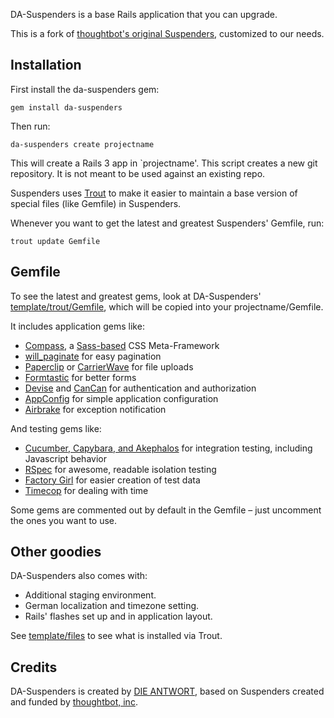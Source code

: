 DA-Suspenders is a base Rails application that you can upgrade.

This is a fork of [thoughtbot's original Suspenders](https://github.com/thoughtbot/suspenders/), customized to our needs.


## Installation

First install the da-suspenders gem:

    gem install da-suspenders

Then run:

    da-suspenders create projectname

This will create a Rails 3 app in `projectname'. This script creates a new git repository. It is not meant to be used against an existing repo.

Suspenders uses [Trout](https://github.com/thoughtbot/trout) to make it easier to maintain a base version of special files (like Gemfile) in Suspenders.

Whenever you want to get the latest and greatest Suspenders' Gemfile, run:

    trout update Gemfile


## Gemfile

To see the latest and greatest gems, look at DA-Suspenders'
[template/trout/Gemfile](https://github.com/die-antwort/da-suspenders/blob/master/template/trout/Gemfile), which will be copied into your projectname/Gemfile.

It includes application gems like:

* [Compass](https://github.com/chriseppstein/compass), a [Sass-based](http://sass-lang.com/) CSS Meta-Framework
* [will_paginate](https://github.com/mislav/will_paginate/wiki/) for easy pagination
* [Paperclip](https://github.com/thoughtbot/paperclip) or [CarrierWave](https://github.com/jnicklas/carrierwave) for file uploads
* [Formtastic](https://github.com/justinfrench/formtastic) for better forms
* [Devise](https://github.com/plataformatec/devise) and [CanCan](https://github.com/ryanb/cancan) for authentication and authorization
* [AppConfig](https://github.com/die-antwort/app_config) for simple application configuration
* [Airbrake](https://github.com/thoughtbot/airbrake) for exception notification

And testing gems like:

* [Cucumber, Capybara, and Akephalos](http://robots.thoughtbot.com/post/1658763359/thoughtbot-and-the-holy-grail) for integration testing, including Javascript behavior
* [RSpec](https://github.com/rspec/rspec) for awesome, readable isolation testing
* [Factory Girl](https://github.com/thoughtbot/factory_girl) for easier creation of test data
* [Timecop](https://github.com/jtrupiano/timecop) for dealing with time

Some gems are commented out by default in the Gemfile – just uncomment the ones you want to use.



## Other goodies

DA-Suspenders also comes with:

* Additional staging environment.
* German localization and timezone setting.
* Rails' flashes set up and in application layout.

See [template/files](https://github.com/die-antwort/da-suspenders/blob/master/template/trout) to see what is installed via Trout.


## Credits

DA-Suspenders is created by [DIE ANTWORT](http://www.die-antwort.eu), based on Suspenders created and funded by [thoughtbot, inc](http://thoughtbot.com/community).
